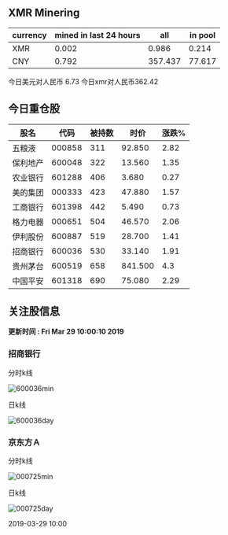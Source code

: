 ## XMR Minering

|currency|mined in last 24 hours|all|in pool|
|---|---|---|---|
|XMR|0.002|0.986|0.214|
|CNY|0.792|357.437|77.617|

今日美元对人民币 6.73	今日xmr对人民币362.42


## 今日重仓股 

|股名|代码|被持数|时价|涨跌%|
|---|---|---|---|---|
|五粮液|000858|311|92.850|2.82|
|保利地产|600048|322|13.560|1.35|
|农业银行|601288|406|3.680|0.27|
|美的集团|000333|423|47.880|1.57|
|工商银行|601398|442|5.490|0.73|
|格力电器|000651|504|46.570|2.06|
|伊利股份|600887|519|28.700|1.41|
|招商银行|600036|530|33.140|1.91|
|贵州茅台|600519|658|841.500|4.3|
|中国平安|601318|690|75.080|2.29|

## 关注股信息
**更新时间 : Fri Mar 29 10:00:10 2019**
### 招商银行 
分时k线

![600036min](http://image.sinajs.cn/newchart/min/n/sh600036.gif)

日k线

![600036day](http://image.sinajs.cn/newchart/daily/n/sh600036.gif)

### 京东方Ａ 
分时k线

![000725min](http://image.sinajs.cn/newchart/min/n/sz000725.gif)

日k线

![000725day](http://image.sinajs.cn/newchart/daily/n/sz000725.gif)

2019-03-29 10:00